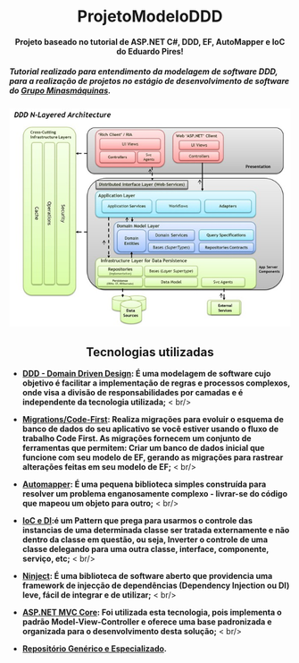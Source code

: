 # **<div align="center">ProjetoModeloDDD</div>**
#### **<div align="center">Projeto baseado no tutorial de ASP.NET C#, DDD, EF, AutoMapper e IoC do Eduardo Pires!</div>**
##### **Tutorial realizado para entendimento da modelagem de software DDD, para a realização de projetos no estágio de desenvolvimento de software do [Grupo Minasmáquinas](https://www.linkedin.com/company/grupominasmaquinas/mycompany/).**
<div align="center"> <img src="https://github.com/luisacoutinho06/ProjetoModeloDDD/blob/9c0061e06c418434358cd0768dc72f0effc0b84a/DDD.jpg"></div>


## <div align="center">Tecnologias utilizadas</div>

- **[DDD - Domain Driven Design](https://medium.com/beelabacademy/domain-driven-design-vs-arquitetura-em-camadas-d01455698ec5): É uma modelagem de software cujo objetivo é facilitar a implementação de regras e processos complexos, onde visa a divisão de responsabilidades por camadas e é independente da tecnologia utilizada;**
< br/>

- **[Migrations/Code-First](https://learn.microsoft.com/en-us/ef/ef6/modeling/code-first/migrations/): Realiza migrações para evoluir o esquema de banco de dados do seu aplicativo se você estiver usando o fluxo de trabalho Code First. As migrações fornecem um conjunto de ferramentas que permitem: Criar um banco de dados inicial que funcione com seu modelo de EF, gerando as migrações para rastrear alterações feitas em seu modelo de EF;**
< br/>

- **[Automapper](https://automapper.org): É uma pequena biblioteca simples construída para resolver um problema enganosamente complexo - livrar-se do código que mapeou um objeto para outro;**
< br/>

- **[IoC e DI](http://www.linhadecodigo.com.br/artigo/3418/inversao-de-controle-ioc-e-injecao-de-dependencia-di-diferencas.aspx):é um Pattern que prega para usarmos o controle das instancias de uma determinada classe ser tratada externamente e não dentro da classe em questão, ou seja, Inverter o controle de uma classe delegando para uma outra classe, interface, componente, serviço, etc;**
< br/>

- **[Ninject](https://www.macoratti.net/15/08/mvc_ninj1.htm): É uma biblioteca de software aberto que providencia uma framework de injecção de dependências (Dependency Injection ou DI) leve, fácil de integrar e de utilizar;**
< br/>

- **[ASP.NET MVC Core](https://learn.microsoft.com/en-us/aspnet/core/mvc/overview?view=aspnetcore-7.0): Foi utilizada esta tecnologia, pois implementa o padrão Model-View-Controller e oferece uma base padronizada e organizada para o desenvolvimento desta solução;**
< br/>

- **[Repositório Genérico e Especializado]().**
